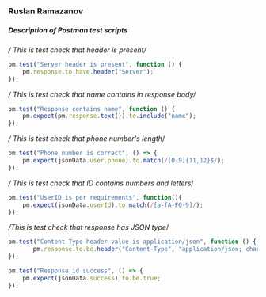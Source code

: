 ### Ruslan Ramazanov
##### Description of Postman test scripts

*/ This is test check that header is present/*
```javascript
pm.test("Server header is present", function () {
    pm.response.to.have.header("Server");
});
```

*/ This is test check that name contains in response body/*
```javascript
pm.test("Response contains name", function () {
    pm.expect(pm.response.text()).to.include("name");
});
```

*/ This is test check that phone number's length*/
```javascript
pm.test("Phone number is correct", () => {
    pm.expect(jsonData.user.phone).to.match(/[0-9]{11,12}$/);
});
```

*/ This is test check that ID contains numbers and letters*/
```javascript
pm.test("UserID is per requirements", function(){
    pm.expect(jsonData.userId).to.match(/[a-fA-F0-9]/);
});
```

*/This is test check that response has JSON type*/
```javascript
pm.test("Content-Type header value is application/json", function () {
       pm.response.to.be.header("Content-Type", "application/json; charset=utf-8");
});
```








```javascript
pm.test("Response id success", () => {
    pm.expect(jsonData.success).to.be.true;
});
```
